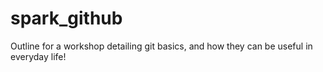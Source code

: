# spark_github
Outline for a workshop detailing git basics, and how they can be useful in everyday life!
